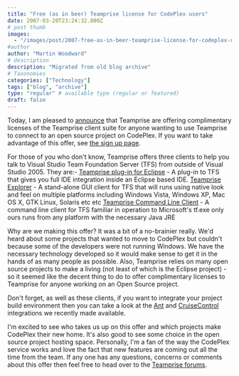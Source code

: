```yaml
---
title: "Free (as in beer) Teamprise license for CodePlex users"
date: 2007-03-20T23:24:32.000Z
# post thumb
images:
  - "/images/post/2007-free-as-in-beer-teamprise-license-for-codeplex-users.jpg"
#author
author: "Martin Woodward"
# description
description: "Migrated from old blog archive"
# Taxonomies
categories: ["Technology"]
tags: ["blog", "archive"]
type: "regular" # available type (regular or featured)
draft: false
---
```


Today, I am pleased to [announce](http://www.teamprise.com/news/2007/03/teamprise_enables_crossplatfor.html) that Teamprise are offering complimentary licenses of the Teamprise client suite for anyone wanting to use Teamprise to connect to an open source project on CodePlex.  If you want to take advantage of this offer, see [the sign up page](http://www.teamprise.com/partners/codeplex.py). 

For those of you who don't know, Teamprise offers three clients to help you talk to Visual Studio Team Foundation Server (TFS) from outside of Visual Studio 2005.  They are:-  [Teamprise plug-in for Eclipse](http://www.teamprise.com/product/plugin_eclipse.html) - A plug-in to TFS that gives you full IDE integration inside an Eclipse based IDE.  [Teamprise Explorer](http://www.teamprise.com/product/explorer_client.html) - A stand-alone GUI client for TFS that will runs using native look and feel on multiple platforms including Windows Vista, Windows XP, Mac OS X, GTK Linux, Solaris etc etc  [Teamprise Command Line Client](http://www.teamprise.com/product/command-line.html) - A command line client for TFS familiar in operation to Microsoft's tf.exe only ours runs from any platform with the necessary Java JRE 

Why are we making this offer?  It was a bit of a no-brainier really.  We'd heard about some projects that wanted to move to CodePlex but couldn't because some of the developers were not running Windows.  We have the necessary technology developed so it would make sense to get it in the hands of as many people as possible.  Also, Teamprise relies on many open source projects to make a living (not least of which is the Eclipse project) - so it seemed like the decent thing to do to offer complimentary licenses to Teamprise for anyone working on an Open Source project. 

Don't forget, as well as these clients, if you want to integrate your project build environment then you can take a look at the [Ant](http://www.teamprise.com/download/download-ant.html) and [CruiseControl](http://www.teamprise.com/download/download-cc.html) integrations we recently made available. 

I'm excited to see who takes us up on this offer and which projects make CodePlex their new home.  It's also good to see some choice in the open source project hosting space.  Personally, I'm a fan of the way the CodePlex service works and love the fact that new features are coming out all the time from the team.  If any one has any questions, concerns or comments about this offer then feel free to head over to the [Teamprise forums](http://support.teamprise.com/).
